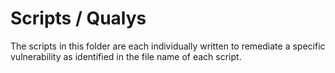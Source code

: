 # Scripts / Qualys

The scripts in this folder are each individually written to remediate a specific vulnerability as identified in the file name of each script.
